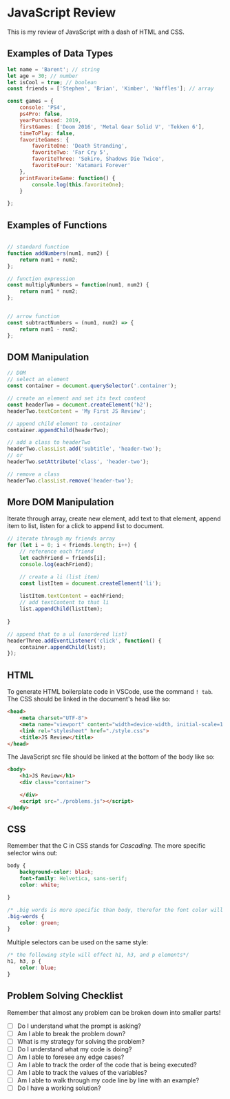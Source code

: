 # JavaScript Review
This is my review of JavaScript with a dash of HTML and CSS.


## Examples of Data Types
```javascript
let name = 'Barent'; // string
let age = 30; // number
let isCool = true; // boolean 
const friends = ['Stephen', 'Brian', 'Kimber', 'Waffles']; // array

const games = {
    console: 'PS4',
    ps4Pro: false,
    yearPurchased: 2019,
    firstGames: ['Doom 2016', 'Metal Gear Solid V', 'Tekken 6'],
    timeToPlay: false,
    favoriteGames: {
        favoriteOne: 'Death Stranding',
        favoriteTwo: 'Far Cry 5',
        favoriteThree: 'Sekiro, Shadows Die Twice',
        favoriteFour: 'Katamari Forever'
    },
    printFavoriteGame: function() {
        console.log(this.favoriteOne);
    }

};
```

## Examples of Functions
```javascript

// standard function
function addNumbers(num1, num2) {
    return num1 + num2;
};

// function expression
const multiplyNumbers = function(num1, num2) {
    return num1 * num2;
};


// arrow function 
const subtractNumbers = (num1, num2) => {
    return num1 - num2;
};
```

## DOM Manipulation 
```javascript
// DOM 
// select an element
const container = document.querySelector('.container');

// create an element and set its text content
const headerTwo = document.createElement('h2');
headerTwo.textContent = 'My First JS Review'; 

// append child element to .container
container.appendChild(headerTwo);

// add a class to headerTwo
headerTwo.classList.add('subtitle', 'header-two');
// or 
headerTwo.setAttribute('class', 'header-two');

// remove a class
headerTwo.classList.remove('header-two');
```

## More DOM Manipulation
Iterate through array, create new element, add text to that element, append item to list, listen for a click to append list to document.
```javascript
// iterate through my friends array
for (let i = 0; i < friends.length; i++) {
    // reference each friend
    let eachFriend = friends[i];
    console.log(eachFriend);

    // create a li (list item)
    const listItem = document.createElement('li');
    
    listItem.textContent = eachFriend;
    // add textContent to that li
    list.appendChild(listItem);
    
}

// append that to a ul (unordered list)
headerThree.addEventListener('click', function() {
    container.appendChild(list);
});
```

## HTML
To generate HTML boilerplate code in VSCode, use the command `! tab`.  \
The CSS should be linked in the document's head like so:
```html
<head>
    <meta charset="UTF-8">
    <meta name="viewport" content="width=device-width, initial-scale=1.0">
    <link rel="stylesheet" href="./style.css">
    <title>JS Review</title>
</head>
```

The JavaScript src file should be linked at the bottom of the body like so:
```html
<body>
    <h1>JS Review</h1>
    <div class="container">

    </div>
    <script src="./problems.js"></script>
</body>
```

## CSS
Remember that the C in CSS stands for _Cascading_. The more specific selector wins out:
```css
body {
    background-color: black;
    font-family: Helvetica, sans-serif;
    color: white;

}

/* .big words is more specific than body, therefor the font color will be green*/
.big-words {
    color: green;
}
```

Multiple selectors can be used on the same style:
```css
/* the following style will effect h1, h3, and p elements*/
h1, h3, p {
    color: blue;
}
```

## Problem Solving Checklist
Remember that almost any problem can be broken down into smaller parts!

- [ ] Do I understand what the prompt is asking?
- [ ] Am I able to break the problem down?
- [ ] What is my strategy for solving the problem?
- [ ] Do I understand what my code is doing?
- [ ] Am I able to foresee any edge cases?
- [ ] Am I able to track the order of the code that is being executed?
- [ ] Am I able to track the values of the variables?
- [ ] Am I able to walk through my code line by line with an example?
- [ ] Do I have a working solution?